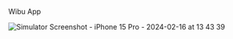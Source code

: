 Wibu App 

![Simulator Screenshot - iPhone 15 Pro - 2024-02-16 at 13 43 39](https://github.com/agung3535/WibuApp/assets/32901889/a688dd6e-3079-412b-a892-fd95531e32a8)
